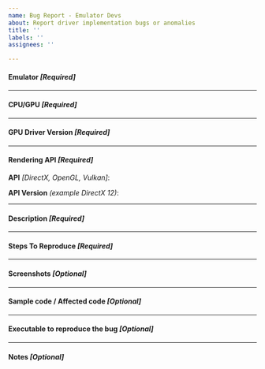 ```yaml
---
name: Bug Report - Emulator Devs
about: Report driver implementation bugs or anomalies
title: ''
labels: ''
assignees: ''

---
```


#### Emulator _[Required]_




---
#### CPU/GPU _[Required]_




---
#### GPU Driver Version _[Required]_




---
#### Rendering API _[Required]_

**API** _[DirectX, OpenGL, Vulkan]_:



**API Version** _(example DirectX 12)_:



---
#### Description _[Required]_




---
#### Steps To Reproduce _[Required]_




---
#### Screenshots _[Optional]_




---
#### Sample code / Affected code _[Optional]_




---
#### Executable to reproduce the bug _[Optional]_




---
#### Notes _[Optional]_
